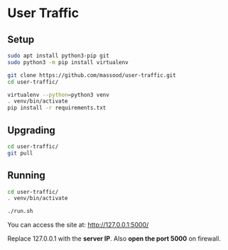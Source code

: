 
# User Traffic

## Setup

```bash
sudo apt install python3-pip git
sudo python3 -m pip install virtualenv

git clone https://github.com/massood/user-traffic.git
cd user-traffic/

virtualenv --python=python3 venv
. venv/bin/activate
pip install -r requirements.txt
```

## Upgrading

```bash
cd user-traffic/
git pull
```

## Running

```bash
cd user-traffic/
. venv/bin/activate

./run.sh
```

You can access the site at: http://127.0.0.1:5000/

Replace 127.0.0.1 with the **server IP**. Also **open the port 5000** on firewall.
